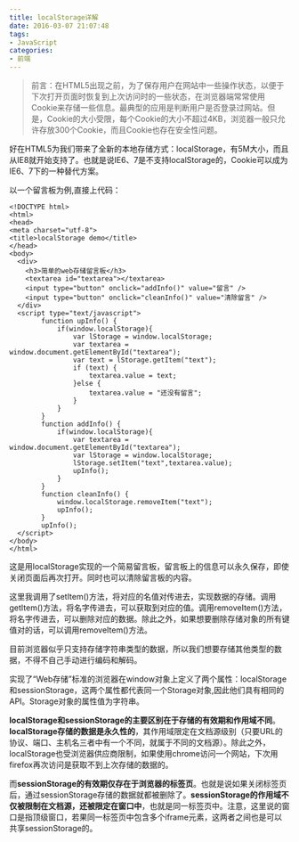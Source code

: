 ```yaml
---
title: localStorage详解
date: 2016-03-07 21:07:48
tags:
- JavaScript
categories:
- 前端
---
```

> 前言：在HTML5出现之前，为了保存用户在网站中一些操作状态，以便于下次打开页面时恢复到上次访问时的一些状态，在浏览器端常常使用Cookie来存储一些信息。最典型的应用是判断用户是否登录过网站。但是，Cookie的大小受限，每个Cookie的大小不超过4KB，浏览器一般只允许存放300个Cookie，而且Cookie也存在安全性问题。

好在HTML5为我们带来了全新的本地存储方式：localStorage，有5M大小，而且从IE8就开始支持了。也就是说IE6、7是不支持localStorage的，Cookie可以成为IE6、7下的一种替代方案。

以一个留言板为例,直接上代码：
```
<!DOCTYPE html>
<html>
<head>
<meta charset="utf-8">
<title>localStorage demo</title>
</head>
<body>
  <div>
    <h3>简单的web存储留言板</h3>
    <textarea id="textarea"></textarea>
    <input type="button" onclick="addInfo()" value="留言" />
    <input type="button" onclick="cleanInfo()" value="清除留言" />
  </div>
  <script type="text/javascript">
        function upInfo() {
            if(window.localStorage){
                var lStorage = window.localStorage;
                var textarea = window.document.getElementById("textarea");
                var text = lStorage.getItem("text");
                if (text) {
                    textarea.value = text;
                }else {
                    textarea.value = "还没有留言";
                }
            }
        }
        function addInfo() {
            if(window.localStorage){
                var textarea = window.document.getElementById("textarea");
                var lStorage = window.localStorage;
                lStorage.setItem("text",textarea.value);
                upInfo();
            }
        }
        function cleanInfo() {
            window.localStorage.removeItem("text");
            upInfo();
        }
        upInfo();
  </script>
</body>
</html>
```
这是用localStorage实现的一个简易留言板，留言板上的信息可以永久保存，即使关闭页面后再次打开。同时也可以清除留言板的内容。

这里我调用了setItem()方法，将对应的名值对传进去，实现数据的存储。调用getItem()方法，将名字传进去，可以获取到对应的值。调用removeItem()方法，将名字传进去，可以删除对应的数据。除此之外，如果想要删除存储对象的所有键值对的话，可以调用removeItem()方法。

目前浏览器似乎只支持存储字符串类型的数据，所以我们想要存储其他类型的数据，不得不自己手动进行编码和解码。

实现了“Web存储”标准的浏览器在window对象上定义了两个属性：localStorage和sessionStorage，这两个属性都代表同一个Storage对象,因此他们具有相同的API。Storage对象的属性值为字符串。

**localStorage和sessionStorage的主要区别在于存储的有效期和作用域不同**。**localStorage存储的数据是永久性的**，其作用域限定在文档源级别（只要URL的协议、端口、主机名三者中有一个不同，就属于不同的文档源）。除此之外，localStorage也受浏览器供应商限制，如果使用chrome访问一个网站，下次用firefox再次访问是获取不到上次存储的数据的。

而**sessionStorage的有效期仅存在于浏览器的标签页**。也就是说如果关闭标签页后，通过sessionStorage存储的数据就都被删除了。**sessionStorage的作用域不仅被限制在文档源，还被限定在窗口中**，也就是同一标签页中。注意，这里说的窗口是指顶级窗口，若果同一标签页中包含多个iframe元素，这两者之间也是可以共享sessionStorage的。